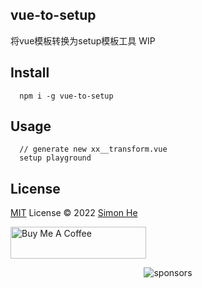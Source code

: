 ## vue-to-setup
将vue模板转换为setup模板工具 WIP

## Install
```
  npm i -g vue-to-setup
```

## Usage
```
  // generate new xx__transform.vue
  setup playground
```


## License
[MIT](./LICENSE) License © 2022 [Simon He](https://github.com/Simon-He95)

<a href="https://github.com/Simon-He95/sponsor" target="_blank"><img src="https://cdn.buymeacoffee.com/buttons/default-orange.png" alt="Buy Me A Coffee" style="height: 51px !important;width: 217px !important;" ></a>


<span><div align="center">![sponsors](https://www.hejian.club/images/sponsors.jpg)</div></span>
